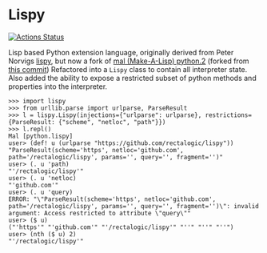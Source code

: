 # Lispy

[![Actions Status](https://github.com/rectalogic/lispy/workflows/Test/badge.svg)](https://github.com/rectalogic/lispy/actions)

Lisp based Python extension language, originally derived from Peter Norvigs [lispy](https://norvig.com/lispy2.html),
but now a fork of [mal (Make-A-Lisp) python.2](https://github.com/kanaka/mal#python2-3x)
(forked from [this commit](https://github.com/kanaka/mal/tree/0279f85f3582f995a69ef5aec3efea1d765ad0f2/python.2))
Refactored into a `Lispy` class to contain all interpreter state.
Also added the ability to expose a restricted subset of python methods and properties into the interpreter.

```pycon
>>> import lispy
>>> from urllib.parse import urlparse, ParseResult
>>> l = lispy.Lispy(injections={"urlparse": urlparse}, restrictions={ParseResult: {"scheme", "netloc", "path"}})
>>> l.repl()
Mal [python.lispy]
user> (def! u (urlparse "https://github.com/rectalogic/lispy"))
"ParseResult(scheme='https', netloc='github.com', path='/rectalogic/lispy', params='', query='', fragment='')"
user> (. u 'path)
"'/rectalogic/lispy'"
user> (. u 'netloc)
"'github.com'"
user> (. u 'query)
ERROR: "\"ParseResult(scheme='https', netloc='github.com', path='/rectalogic/lispy', params='', query='', fragment='')\": invalid argument: Access restricted to attribute \"query\""
user> ($ u)
("'https'" "'github.com'" "'/rectalogic/lispy'" "''" "''" "''")
user> (nth ($ u) 2)
"'/rectalogic/lispy'"
```